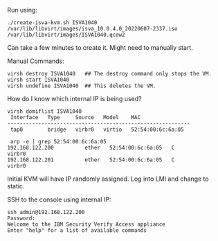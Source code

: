 Run using:

```
./create-isva-kvm.sh ISVA1040 /var/lib/libvirt/images/isva_10.0.4.0_20220607-2337.iso /var/lib/libvirt/images/ISVA1040.qcow2
```

Can take a few minutes to create it.  Might need to manually start.

Manual Commands:

```
virsh destroy ISVA1040   ## The destroy command only stops the VM.
virsh start ISVA1040
virsh undefine ISVA1040  ## This deletes the VM.
```

How do I know which internal IP is being used?

```
virsh domiflist ISVA1040
 Interface   Type     Source   Model    MAC
-----------------------------------------------------------
 tap0        bridge   virbr0   virtio   52:54:00:6c:6a:05

 arp -e | grep 52:54:00:6c:6a:05
192.168.122.200          ether   52:54:00:6c:6a:05   C                     virbr0
192.168.122.201          ether   52:54:00:6c:6a:05   C                     virbr0
```

Initial KVM will have IP randomly assigned.  Log into LMI and change to static.

SSH to the console using internal IP:
```
ssh admin@192.168.122.200
Password:
Welcome to the IBM Security Verify Access appliance
Enter "help" for a list of available commands
```
